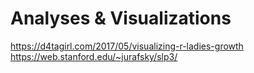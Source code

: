 # Analyses & Visualizations
https://d4tagirl.com/2017/05/visualizing-r-ladies-growth <br />
https://web.stanford.edu/~jurafsky/slp3/
